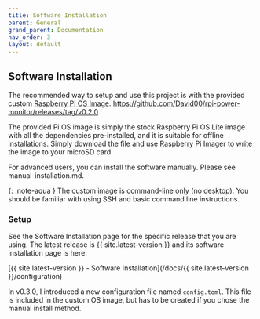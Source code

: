 ```yaml
---
title: Software Installation
parent: General
grand_parent: Documentation
nav_order: 3
layout: default
---
```



## Software Installation

The recommended way to setup and use this project is with the provided custom [Raspberry Pi OS Image](https://github.com/David00/rpi-power-monitor/releases). 
https://github.com/David00/rpi-power-monitor/releases/tag/v0.2.0

The provided Pi OS image is simply the stock Raspberry Pi OS Lite image with all the dependencies pre-installed, and it is suitable for offline installations. Simply download the file and use Raspberry Pi Imager to write the image to your microSD card.

For advanced users, you can install the software manually. Please see manual-installation.md.

{: .note-aqua }
The custom image is command-line only (no desktop). You should be familiar with using SSH and basic command line instructions.


### Setup

See the Software Installation page for the specific release that you are using. The latest release is {{ site.latest-version }} and its software installation page is here:

[{{ site.latest-version }} - Software Installation](/docs/{{ site.latest-version }}/configuration)

In v0.3.0, I introduced a new configuration file named `config.toml`. This file is included in the custom OS image, but has to be created if you chose the manual install method.